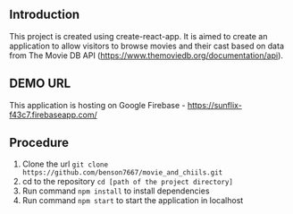 ## Introduction

This project is created using create-react-app. It is aimed to create an application to allow visitors to browse movies and their cast based on data from The Movie DB API (https://www.themoviedb.org/documentation/api).


## DEMO URL

This application is hosting on Google Firebase - https://sunflix-f43c7.firebaseapp.com/

## Procedure

1. Clone the url `git clone https://github.com/benson7667/movie_and_chiils.git`
2. cd to the repository `cd [path of the project directory]`
3. Run command `npm install` to install dependencies
4. Run command `npm start` to start the application in localhost
